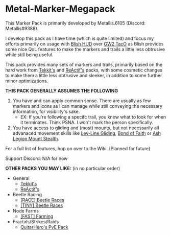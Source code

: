 # Metal-Marker-Megapack
This Marker Pack is primarily developed by Metallis.6105 (Discord: Metallis#9388).

I develop this pack as I have time (which is quite limited) and focus my efforts primarily on usage with [Blish HUD](https://blishhud.com/) over [GW2 TacO](http://www.gw2taco.com/) as Blish provides some nice QoL features to make the markers and trails a little less obtrusive while still being useful.

This pack provides many sets of markers and trails, primarily based on the hard work from [Tekkit's](http://tekkitsworkshop.net/index.php/gw2-taco/download) and [ReActif's](https://www.heinze.fr/taco/?lang=en) packs, with some cosmetic changes to make them a little less obtrusive and sleeker, in addition to some further minor optimizations.

**THIS PACK GENERALLY ASSUMES THE FOLLOWING**
1) You have and can apply common sense. There are usually as few markers and icons as I can manage while still conveying the necessary information, for visibility's sake.
    - EX: If you're following a specifc trail, you know what to look for when it terminates. Think PSNA. I won't mark the person specifically.
2) You have access to gliding and (most) mounts, but not necessarily all advanaced movement skills like [Ley-Line Gliding](https://wiki.guildwars2.com/wiki/Ley_Line_Gliding), [Bond of Faith](https://wiki.guildwars2.com/wiki/Bond_of_Faith_(mastery)) or [Ash Legion Mount Stealth](https://wiki.guildwars2.com/wiki/Ash_Legion_Mount_Stealth).

For a full list of features, hop on over to the Wiki. (Planned for future)

Support Discord: N/A for now

**OTHER PACKS YOU MAY LIKE:** (in no particular order)
 - General
   - [Tekkit's](http://tekkitsworkshop.net/index.php/gw2-taco/download)
   - [ReActif's](https://www.heinze.fr/taco/?lang=en)
 - Beetle Racing
   - [\[RACE\] Beetle Races](https://goo.gl/AQmm4F)
   - [\[TINY\] Beetle Races](https://tinyarmy.org/beetle/)
 - Node Farms
   - [\[FAST\] Farming](https://fast.farming-community.eu/farming/guides/fast-taco-marker)
 - Fractals/Strikes/Raids
   - [QuitarHero's PvE Pack](https://github.com/QuitarHero/Heros-Marker-Pack)

